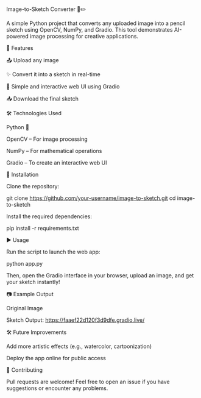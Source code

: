 Image-to-Sketch Converter 🎨✏️

A simple Python project that converts any uploaded image into a pencil sketch using OpenCV, NumPy, and Gradio. This tool demonstrates AI-powered image processing for creative applications.

🚀 Features

📤 Upload any image

✨ Convert it into a sketch in real-time

🎨 Simple and interactive web UI using Gradio

📥 Download the final sketch

🛠️ Technologies Used

Python 🐍

OpenCV – For image processing

NumPy – For mathematical operations

Gradio – To create an interactive web UI

📌 Installation

Clone the repository:

git clone https://github.com/your-username/image-to-sketch.git
cd image-to-sketch

Install the required dependencies:

pip install -r requirements.txt

▶️ Usage

Run the script to launch the web app:

python app.py

Then, open the Gradio interface in your browser, upload an image, and get your sketch instantly!

📷 Example Output

Original Image

Sketch Output: https://faaef22d120f3d9dfe.gradio.live/





🛠️ Future Improvements

Add more artistic effects (e.g., watercolor, cartoonization)

Deploy the app online for public access

🤝 Contributing

Pull requests are welcome! Feel free to open an issue if you have suggestions or encounter any problems.
